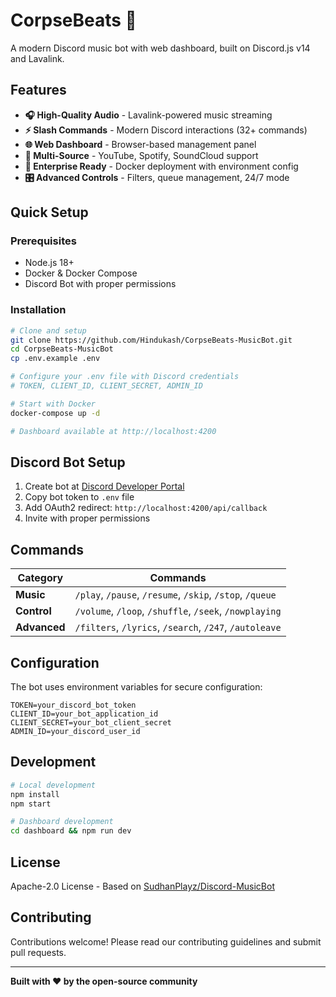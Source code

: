 # CorpseBeats 🎵

A modern Discord music bot with web dashboard, built on Discord.js v14 and Lavalink.

## Features

- **🎧 High-Quality Audio** - Lavalink-powered music streaming
- **⚡ Slash Commands** - Modern Discord interactions (32+ commands)
- **🌐 Web Dashboard** - Browser-based management panel
- **🎵 Multi-Source** - YouTube, Spotify, SoundCloud support
- **🔧 Enterprise Ready** - Docker deployment with environment config
- **🎛️ Advanced Controls** - Filters, queue management, 24/7 mode

## Quick Setup

### Prerequisites
- Node.js 18+
- Docker & Docker Compose
- Discord Bot with proper permissions

### Installation

```bash
# Clone and setup
git clone https://github.com/Hindukash/CorpseBeats-MusicBot.git
cd CorpseBeats-MusicBot
cp .env.example .env

# Configure your .env file with Discord credentials
# TOKEN, CLIENT_ID, CLIENT_SECRET, ADMIN_ID

# Start with Docker
docker-compose up -d

# Dashboard available at http://localhost:4200
```

## Discord Bot Setup

1. Create bot at [Discord Developer Portal](https://discord.com/developers/applications)
2. Copy bot token to `.env` file
3. Add OAuth2 redirect: `http://localhost:4200/api/callback`
4. Invite with proper permissions

## Commands

| Category | Commands |
|----------|----------|
| **Music** | `/play`, `/pause`, `/resume`, `/skip`, `/stop`, `/queue` |
| **Control** | `/volume`, `/loop`, `/shuffle`, `/seek`, `/nowplaying` |
| **Advanced** | `/filters`, `/lyrics`, `/search`, `/247`, `/autoleave` |

## Configuration

The bot uses environment variables for secure configuration:

```env
TOKEN=your_discord_bot_token
CLIENT_ID=your_bot_application_id  
CLIENT_SECRET=your_bot_client_secret
ADMIN_ID=your_discord_user_id
```

## Development

```bash
# Local development
npm install
npm start

# Dashboard development
cd dashboard && npm run dev
```

## License

Apache-2.0 License - Based on [SudhanPlayz/Discord-MusicBot](https://github.com/SudhanPlayz/Discord-MusicBot)

## Contributing

Contributions welcome! Please read our contributing guidelines and submit pull requests.

---

**Built with ❤️ by the open-source community**